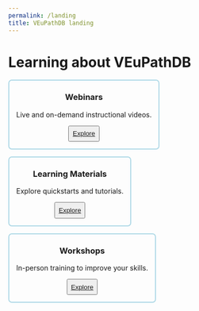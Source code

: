 ```yaml
---
permalink: /landing
title: VEuPathDB landing
---
```

<style>
.flex-container {
  display: flex;
  flex-wrap: wrap;
  text-align: center;
}
.flex-container div {
  border: 0.2em solid lightblue;
  border-radius: 0.5em;
  margin: 0 1em 1em 0;
  padding: 0 1em 1em;
}
.flex-container div button {
  padding: 0.5em;
}
.flex-container div h3 {
  text-align: center;
}
</style>

<h1>Learning about VEuPathDB</h1>

<div class="static-content flex-container">

  <div>
    <h3>Webinars</h3>
    <p>Live and on-demand instructional videos.</p>
    <button><a href="{{ './webinars.html' | relative_url }}">Explore</a></button>
  </div>
  <div>
    <h3>Learning Materials</h3>
    <p>Explore quickstarts and tutorials.</p>
    <button><a href="{{ './tutorials.html' | relative_url }}">Explore</a></button>
  </div>
  <div>
    <h3>Workshops</h3>
    <p>In-person training to improve your skills.</p>
    <button><a href="{{ './workshops.html' | relative_url }}">Explore</a></button>
  </div>

<!--  <div>
    <h3>Methods</h3>
    <p>Understand our data and its provenance.</p>
    <button>Explore</button>
  </div>
-->

</div>
